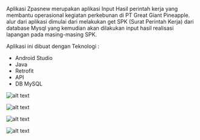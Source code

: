 Aplikasi Zpasnew merupakan aplikasi Input Hasil perintah kerja yang membantu operasional kegiatan perkebunan di PT Great Giant Pineapple.
alur dari aplikasi dimulai dari melakukan get SPK (Surat Perintah Kerja) dari database Mysql yang kemudian akan dilakukan input hasil realisasi lapangan 
pada masing-masing SPK.

Aplikasi ini dibuat dengan Teknologi :
- Android Studio
- Java
- Retrofit
- API
- DB MySQL



![alt text](https://user-images.githubusercontent.com/52397634/115978541-45dbfb00-a5aa-11eb-8e75-c2b93d2f2a3f.png) 

![alt text](https://user-images.githubusercontent.com/52397634/115978557-5db37f00-a5aa-11eb-9556-49c969cd2df6.png)

![alt text](https://user-images.githubusercontent.com/52397634/115978565-71f77c00-a5aa-11eb-86aa-6daaa5c35ad2.png)

![alt text](https://user-images.githubusercontent.com/52397634/115978572-820f5b80-a5aa-11eb-99d8-2631e611af91.png)
